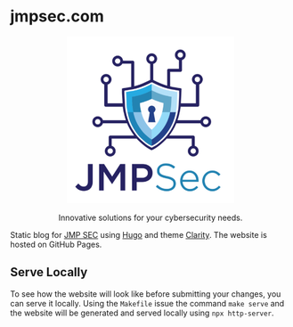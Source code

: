 # jmpsec.com

<p align="center">
  <img alt="JMP Security" src="jmpsec.png" width="300" />
  <p align="center">
    Innovative solutions for your cybersecurity needs.
  </p>
</p>

Static blog for [JMP SEC](https://blog.jmpsec.com/) using [Hugo](https://gohugo.io/) and theme [Clarity](https://themes.gohugo.io/themes/hugo-clarity/). The website is hosted on GitHub Pages.

## Serve Locally

To see how the website will look like before submitting your changes, you can serve it locally. Using the `Makefile` issue the command `make serve` and the website will be generated and served locally using `npx http-server`.
